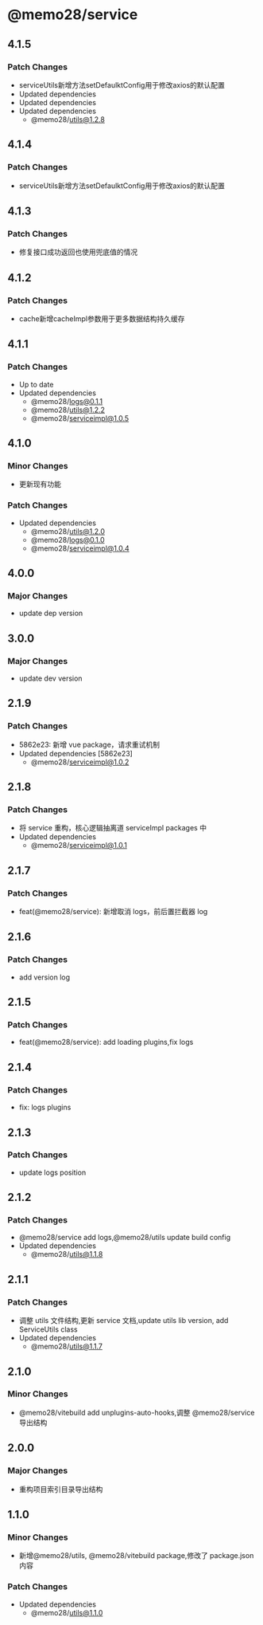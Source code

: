 # @memo28/service

## 4.1.5

### Patch Changes

- serviceUtils新增方法setDefaulktConfig用于修改axios的默认配置
- Updated dependencies
- Updated dependencies
- Updated dependencies
  - @memo28/utils@1.2.8

## 4.1.4

### Patch Changes

- serviceUtils新增方法setDefaulktConfig用于修改axios的默认配置

## 4.1.3

### Patch Changes

- 修复接口成功返回也使用兜底值的情况

## 4.1.2

### Patch Changes

- cache新增cacheImpl参数用于更多数据结构持久缓存

## 4.1.1

### Patch Changes

- Up to date
- Updated dependencies
  - @memo28/logs@0.1.1
  - @memo28/utils@1.2.2
  - @memo28/serviceimpl@1.0.5

## 4.1.0

### Minor Changes

- 更新现有功能

### Patch Changes

- Updated dependencies
  - @memo28/utils@1.2.0
  - @memo28/logs@0.1.0
  - @memo28/serviceimpl@1.0.4

## 4.0.0

### Major Changes

- update dep version

## 3.0.0

### Major Changes

- update dev version

## 2.1.9

### Patch Changes

- 5862e23: 新增 vue package，请求重试机制
- Updated dependencies [5862e23]
  - @memo28/serviceimpl@1.0.2

## 2.1.8

### Patch Changes

- 将 service 重构，核心逻辑抽离道 serviceImpl packages 中
- Updated dependencies
  - @memo28/serviceimpl@1.0.1

## 2.1.7

### Patch Changes

- feat(@memo28/service): 新增取消 logs，前后置拦截器 log

## 2.1.6

### Patch Changes

- add version log

## 2.1.5

### Patch Changes

- feat(@memo28/service): add loading plugins,fix logs

## 2.1.4

### Patch Changes

- fix: logs plugins

## 2.1.3

### Patch Changes

- update logs position

## 2.1.2

### Patch Changes

- @memo28/service add logs,@memo28/utils update build config
- Updated dependencies
  - @memo28/utils@1.1.8

## 2.1.1

### Patch Changes

- 调整 utils 文件结构,更新 service 文档,update utils lib version, add ServiceUtils class
- Updated dependencies
  - @memo28/utils@1.1.7

## 2.1.0

### Minor Changes

- @memo28/vitebuild add unplugins-auto-hooks,调整 @memo28/service 导出结构

## 2.0.0

### Major Changes

- 重构项目索引目录导出结构

## 1.1.0

### Minor Changes

- 新增@memo28/utils, @memo28/vitebuild package,修改了 package.json 内容

### Patch Changes

- Updated dependencies
  - @memo28/utils@1.1.0
